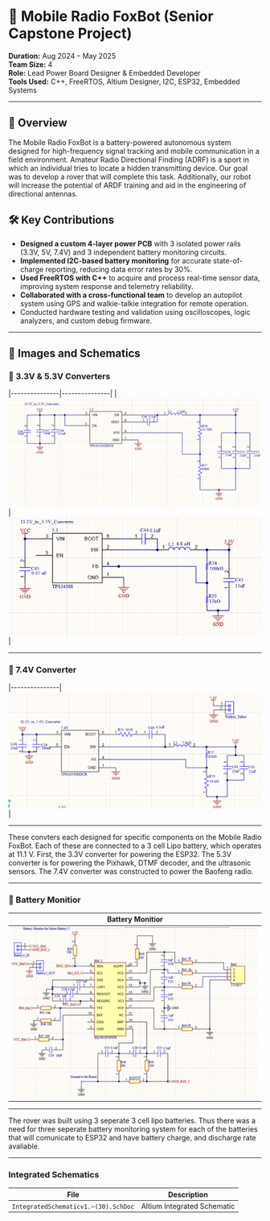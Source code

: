 # 📡 Mobile Radio FoxBot (Senior Capstone Project)

**Duration:** Aug 2024 – May 2025  
**Team Size:** 4  
**Role:** Lead Power Board Designer & Embedded Developer  
**Tools Used:** C++, FreeRTOS, Altium Designer, I2C, ESP32, Embedded Systems

---

## 🚀 Overview

The Mobile Radio FoxBot is a battery-powered autonomous system designed for high-frequency signal tracking and mobile communication in a field environment. Amateur Radio Directional Finding (ADRF) is a sport in which an individual tries to locate a hidden transmitting device. Our goal was to develop a rover that will complete this task. Additionally, our robot will increase the potential of ARDF training and aid in the engineering of directional antennas. 


## 🛠️ Key Contributions

- **Designed a custom 4-layer power PCB** with 3 isolated power rails (3.3V, 5V, 7.4V) and 3 independent battery monitoring circuits.
- **Implemented I2C-based battery monitoring** for accurate state-of-charge reporting, reducing data error rates by 30%.
- **Used FreeRTOS with C++** to acquire and process real-time sensor data, improving system response and telemetry reliability.
- **Collaborated with a cross-functional team** to develop an autopilot system using GPS and walkie-talkie integration for remote operation.
- Conducted hardware testing and validation using oscilloscopes, logic analyzers, and custom debug firmware.

---

## 📸 Images and Schematics
### 🔋 3.3V & 5.3V Converters
|---------------|---------------|
| ![11.1V to 3.3V Converter](./3.3V_Schematic.png)|![11.1V to 5.3V Converter](./5.3V_Schematic.png)|


---

### 🔋 7.4V Converter
|---------------|
![11.1V to 7.4V Converter](./7.4V_Schematic.png)|

---

These convters each designed for specific components on the Mobile Radio FoxBot. Each of these are connected to a 3 cell Lipo battery, which operates at 11.1 V. First, the 3.3V converter for powering the ESP32. The 5.3V converter is for powering the Pixhawk, DTMF decoder, and the ultrasonic sensors. The 7.4V converter was constructed to power the Baofeng radio.

---

### 🔋 Battery Monitior
|Battery Monitior |
|---------------|
![Battery Monitior](./Battery_Monitor_Schematic.png)|

---
The rover was built using 3 seperate 3 cell lipo batteries. Thus there was a need for three seperate battery monitoring system for each of the batteries that will comunicate to ESP32 and have battery charge, and discharge rate avaliable.

---

### Integrated Schematics 
| File | Description |
|------|-------------|
| `IntegratedSchematicv1.~(30).SchDoc` | Altium Integrated Schematic |
